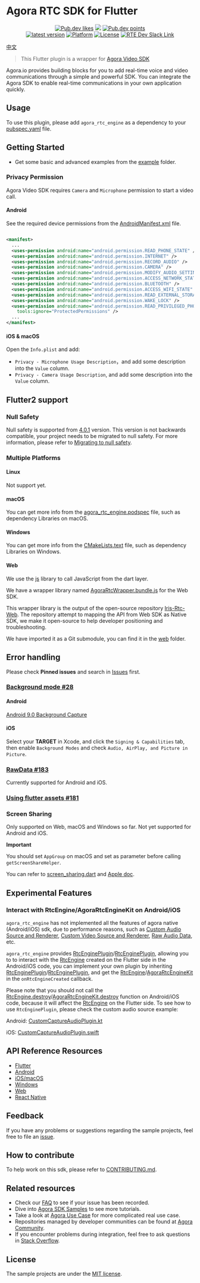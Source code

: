 # Agora RTC SDK for Flutter

<p align="center">
    <a href="https://pub.dev/packages/agora_rtc_engine"><img src="https://badges.bar/agora_rtc_engine/likes" alt="Pub.dev likes"/></a>
    <a href="https://pub.dev/packages/agora_rtc_engine" alt="Pub.dev popularity"><img src="https://badges.bar/agora_rtc_engine/popularity"/></a>
    <a href="https://pub.dev/packages/agora_rtc_engine"><img src="https://badges.bar/agora_rtc_engine/pub%20points" alt="Pub.dev points"/></a><br/>
    <a href="https://pub.dev/packages/agora_rtc_engine"><img src="https://img.shields.io/pub/v/agora_rtc_engine.svg?include_prereleases" alt="latest version"/></a>
    <a href="https://pub.dev/packages/agora_rtc_engine"><img src="https://img.shields.io/badge/Platform-Android%20%7C%20iOS%20%7C%20macOS%20%7C%20Web%20%7C%20Windows-blue?logo=flutter" alt="Platform"/></a>
    <a href="./LICENSE"><img src="https://img.shields.io/github/license/agoraio-community/flutter-uikit?color=lightgray" alt="License"/></a>
    <a href="https://www.agora.io/en/join-slack/">
        <img src="https://img.shields.io/badge/slack-@RTE%20Dev-blue.svg?logo=slack" alt="RTE Dev Slack Link"/>
    </a>
</p>



[中文](README.zh.md)

> This Flutter plugin is a wrapper for [Agora Video SDK](https://docs.agora.io/en/Interactive%20Broadcast/product_live?platform=All%20Platforms)

Agora.io provides building blocks for you to add real-time voice and video communications through a simple and powerful SDK. You can integrate the Agora SDK to enable real-time communications in your own application quickly.

## Usage

To use this plugin, please add `agora_rtc_engine` as a dependency to
your [pubspec.yaml](https://flutter.dev/docs/development/packages-and-plugins/using-packages) file.

## Getting Started

* Get some basic and advanced examples from the [example](example/lib/examples) folder.

### Privacy Permission

Agora Video SDK requires `Camera` and `Microphone` permission to start a video call.

#### Android

See the required device permissions from
the [AndroidManifest.xml](android/src/main/AndroidManifest.xml) file.

```xml

<manifest>
  ...
  <uses-permission android:name="android.permission.READ_PHONE_STATE" />
  <uses-permission android:name="android.permission.INTERNET" />
  <uses-permission android:name="android.permission.RECORD_AUDIO" />
  <uses-permission android:name="android.permission.CAMERA" />
  <uses-permission android:name="android.permission.MODIFY_AUDIO_SETTINGS" />
  <uses-permission android:name="android.permission.ACCESS_NETWORK_STATE" />
  <uses-permission android:name="android.permission.BLUETOOTH" />
  <uses-permission android:name="android.permission.ACCESS_WIFI_STATE" />
  <uses-permission android:name="android.permission.READ_EXTERNAL_STORAGE" />
  <uses-permission android:name="android.permission.WAKE_LOCK" />
  <uses-permission android:name="android.permission.READ_PRIVILEGED_PHONE_STATE"
    tools:ignore="ProtectedPermissions" />
  ...
</manifest>
```

#### iOS & macOS

Open the `Info.plist` and add:

- `Privacy - Microphone Usage Description`，and add some description into the `Value` column.
- `Privacy - Camera Usage Description`, and add some description into the `Value` column.

## Flutter2 support

### Null Safety

Null safety is supported from [4.0.1](https://pub.dev/packages/agora_rtc_engine/versions/4.0.1) version. This version is not backwards compatible, your project needs to be migrated to null safety. For more information, please refer to [Migrating to null safety](https://dart.dev/null-safety/migration-guide).

### Multiple Platforms

#### Linux

Not support yet.

#### macOS

You can get more info from the [agora_rtc_engine.podspec](macos/agora_rtc_engine.podspec) file, such as dependency Libraries on macOS.

#### Windows

You can get more info from the [CMakeLists.text](windows/CMakeLists.txt) file, such as dependency Libraries on Windows.

#### Web

We use the [js](https://pub.dev/packages/js) library to call JavaScript from the dart layer.

We have a wrapper library named [AgoraRtcWrapper.bundle.js](assets/AgoraRtcWrapper.bundle.js) for the Web SDK.

This wrapper library is the output of the open-source repository [Iris-Rtc-Web](https://github.com/AgoraIO-Community/Iris-Rtc-Web). The repository attempt to mapping the API from Web SDK as Native SDK, we make it open-source to help developer positioning and troubleshooting.

We have imported it as a Git submodule, you can find it in the [web](web) folder.

## Error handling

Please check **Pinned issues** and search in [Issues](https://github.com/AgoraIO/Agora-Flutter-SDK/issues) first.

### [Background mode #28](https://github.com/AgoraIO/Agora-Flutter-SDK/issues/28)

#### Android

[Android 9.0 Background Capture](https://docs.agora.io/en/Interactive%20Broadcast/faq/android_background?platform=Android)

#### iOS

Select your **TARGET** in Xcode, and click the `Signing & Capabilities` tab, then enable `Background Modes` and check `Audio, AirPlay, and Picture in Picture`.

### [RawData #183](https://github.com/AgoraIO/Agora-Flutter-SDK/issues/183)

Currently supported for Android and iOS.

### [Using flutter assets #181](https://github.com/AgoraIO/Agora-Flutter-SDK/issues/181)

### Screen Sharing

Only supported on Web, macOS and Windows so far. Not yet supported for Android and iOS.

**Important**

You should set `AppGroup` on macOS and set as parameter before calling `getScreenShareHelper`.

You can refer to [screen_sharing.dart](example/lib/examples/advanced/screen_sharing/screen_sharing.dart) and [Apple doc](https://developer.apple.com/library/archive/documentation/Security/Conceptual/AppSandboxDesignGuide/AppSandboxInDepth/AppSandboxInDepth.html#//apple_ref/doc/uid/TP40011183-CH3-SW21).

## Experimental Features

### Interact with RtcEngine/AgoraRtcEngineKit on Android/iOS

`agora_rtc_engine` has not implemented all the features of agora native (Android/iOS) sdk, due to performance reasons, such
as [Custom Audio Source and Renderer](https://docs.agora.io/en/Video/custom_audio_android?platform=Android), [Custom Video Source and Renderer](https://docs.agora.io/en/Video/custom_video_android?platform=Android), [Raw Audio Data](https://docs.agora.io/en/Video/raw_data_audio_android?platform=Android), etc.

`agora_rtc_engine` provides [RtcEnginePlugin](https://github.com/AgoraIO/Agora-Flutter-SDK/blob/master/android/src/main/java/io/agora/rtc/base/RtcEnginePlugin.kt)/[RtcEnginePlugin](https://github.com/AgoraIO/Agora-Flutter-SDK/blob/master/ios/Classes/Base/RtcEnginePlugin.h), allowing you to to interact with the [RtcEngine](https://github.com/AgoraIO/Agora-Flutter-SDK/blob/master/lib/src/rtc_engine.dart) created on the Flutter side in the Android/iOS code, you can implement your own plugin by inheriting [RtcEnginePlugin](https://github.com/AgoraIO/Agora-Flutter-SDK/blob/master/android/src/main/java/io/agora/rtc/base/RtcEnginePlugin.kt)/[RtcEnginePlugin](https://github.com/AgoraIO/Agora-Flutter-SDK/blob/master/ios/Classes/Base/RtcEnginePlugin.h), and get the [RtcEngine](https://docs.agora.io/en/Video/API%20Reference/java/classio_1_1agora_1_1rtc_1_1_rtc_engine.html)/[AgoraRtcEngineKit](https://docs.agora.io/en/Video/API%20Reference/oc/Classes/AgoraRtcEngineKit.html) in the `onRtcEngineCreated` callback.

Please note that you should not call the [RtcEngine.destroy](https://docs.agora.io/en/Video/API%20Reference/java/classio_1_1agora_1_1rtc_1_1_rtc_engine.html#afb808cdc9025a77af7dd2bce98311bfe)/[AgoraRtcEngineKit.destroy](https://docs.agora.io/en/Video/API%20Reference/oc/Classes/AgoraRtcEngineKit.html#//api/name/destroy) function on Android/iOS code, because it will affect the [RtcEngine](https://github.com/AgoraIO/Agora-Flutter-SDK/blob/master/lib/src/rtc_engine.dart) on the Flutter side. To see how to use `RtcEnginePlugin`, please check the custom audio source example:

Android: [CustomCaptureAudioPlugin.kt](https://github.com/AgoraIO/Agora-Flutter-SDK/blob/master/example/android/app/src/main/kotlin/io/agora/agora_rtc_engine_example/custom_capture_audio/CustomCaptureAudioPlugin.kt)

iOS: [CustomCaptureAudioPlugin.swift](https://github.com/AgoraIO/Agora-Flutter-SDK/blob/master/example/ios/Runner/CustomCaptureAudio/CustomCaptureAudioPlugin.swift)

## API Reference Resources

* [Flutter](https://docs.agora.io/en/Video/API%20Reference/flutter/index.html)
* [Android](https://docs.agora.io/en/Video/API%20Reference/java/index.html)
* [iOS/macOS](https://docs.agora.io/en/Video/API%20Reference/oc/docs/headers/Agora-Objective-C-API-Overview.html)
* [Windows](https://docs.agora.io/en/Video/API%20Reference/cpp/index.html)
* [Web](https://docs.agora.io/en/Video/API%20Reference/web_ng/index.html)
* [React Native](https://docs.agora.io/en/Video/API%20Reference/react_native/index.html)

## Feedback

If you have any problems or suggestions regarding the sample projects, feel free to file an [issue](https://github.com/AgoraIO/Agora-Flutter-SDK/issues).

## How to contribute

To help work on this sdk, please refer to [CONTRIBUTING.md](https://github.com/AgoraIO/Flutter-SDK/blob/master/CONTRIBUTING.md).

## Related resources

- Check our [FAQ](https://docs.agora.io/en/faq) to see if your issue has been recorded.
- Dive into [Agora SDK Samples](https://github.com/AgoraIO) to see more tutorials.
- Take a look at [Agora Use Case](https://github.com/AgoraIO-usecase) for more complicated real use case.
- Repositories managed by developer communities can be found at [Agora Community](https://github.com/AgoraIO-Community).
- If you encounter problems during integration, feel free to ask questions in [Stack Overflow](https://stackoverflow.com/questions/tagged/agora.io).

## License

The sample projects are under the [MIT license](https://github.com/AgoraIO/Flutter-SDK/blob/master/LICENSE).
